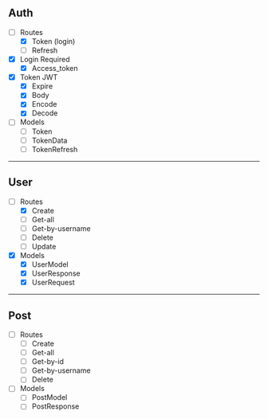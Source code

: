 ## Auth
- [ ] Routes
  - [x] Token (login)
  - [ ] Refresh
- [x] Login Required
  - [x] Access_token
- [x] Token JWT
  - [x] Expire
  - [x] Body
  - [x] Encode
  - [x] Decode
- [ ] Models
  - [ ] Token
  - [ ] TokenData
  - [ ] TokenRefresh

---
## User
- [ ] Routes 
  - [x] Create
  - [ ] Get-all
  - [ ] Get-by-username
  - [ ] Delete
  - [ ] Update   
- [x] Models
  - [x] UserModel
  - [x] UserResponse
  - [x] UserRequest      
  
---
## Post
- [ ] Routes
  - [ ] Create
  - [ ] Get-all
  - [ ] Get-by-id
  - [ ] Get-by-username
  - [ ] Delete
- [ ] Models
  - [ ] PostModel
  - [ ] PostResponse